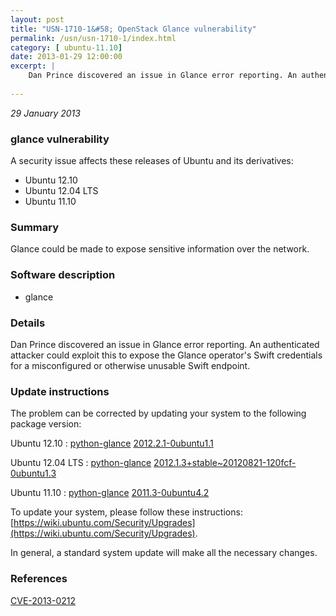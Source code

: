 ```yaml
---
layout: post
title: "USN-1710-1&#58; OpenStack Glance vulnerability"
permalink: /usn/usn-1710-1/index.html
category: [ ubuntu-11.10]
date: 2013-01-29 12:00:00
excerpt: |
    Dan Prince discovered an issue in Glance error reporting. An authenticated attacker could exploit this to expose the Glance operator&#39;s Swift  credentials for a misconfigured or otherwise unusable Swift endpoint. 
    
--- 
```

 
 

*29 January 2013*

### glance vulnerability

A security issue affects these releases of Ubuntu and its derivatives:

* Ubuntu 12.10
* Ubuntu 12.04 LTS
* Ubuntu 11.10

### Summary

Glance could be made to expose sensitive information over the network. 

### Software description

* glance 

### Details

Dan Prince discovered an issue in Glance error reporting. An authenticated attacker could exploit this to expose the Glance operator&#39;s Swift credentials for a misconfigured or otherwise unusable Swift endpoint. 

### Update instructions

The problem can be corrected by updating your system to the following package version:

Ubuntu 12.10
 : [python-glance](https://launchpad.net/ubuntu/+source/glance) <span> [2012.2.1-0ubuntu1.1](https://launchpad.net/ubuntu/+source/glance/2012.2.1-0ubuntu1.1) </span> 

Ubuntu 12.04 LTS
 : [python-glance](https://launchpad.net/ubuntu/+source/glance) <span> [2012.1.3+stable~20120821-120fcf-0ubuntu1.3](https://launchpad.net/ubuntu/+source/glance/2012.1.3+stable~20120821-120fcf-0ubuntu1.3) </span> 

Ubuntu 11.10
 : [python-glance](https://launchpad.net/ubuntu/+source/glance) <span> [2011.3-0ubuntu4.2](https://launchpad.net/ubuntu/+source/glance/2011.3-0ubuntu4.2) </span> 

To update your system, please follow these instructions: [https://wiki.ubuntu.com/Security/Upgrades](https://wiki.ubuntu.com/Security/Upgrades).

In general, a standard system update will make all the necessary changes. 

### References

 
 [CVE-2013-0212](http://people.ubuntu.com/~ubuntu-security/cve/CVE-2013-0212)
 

